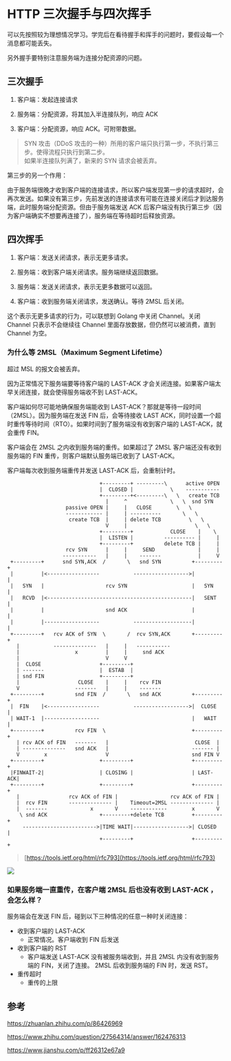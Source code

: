 # HTTP 三次握手与四次挥手


可以先按照较为理想情况学习。学完后在看待握手和挥手的问题时，要假设每一个消息都可能丢失。  

另外握手要特别注意服务端为连接分配资源的问题。

<!-- more -->

## 三次握手

1. 客户端：发起连接请求

2. 服务端：分配资源，将其加入半连接队列，响应 ACK

3. 客户端：分配资源，响应 ACK。可附带数据。

> SYN 攻击（DDoS 攻击的一种）所用的客户端只执行第一步，不执行第三步。使得流程只执行到第二步。   
> 如果半连接队列满了，新来的 SYN 请求会被丢弃。

第三步的另一个作用：

由于服务端很晚才收到客户端的连接请求，所以客户端发现第一步的请求超时，会再次发送。如果没有第三步，先前发送的连接请求有可能在连接关闭后才到达服务端，此时服务端分配资源。但由于服务端发送 ACK 后客户端没有执行第三步（因为客户端确实不想要再连接了），服务端在等待超时后释放资源。

## 四次挥手

1. 客户端：发送关闭请求，表示无更多请求。

2. 服务端：收到客户端关闭请求。服务端继续返回数据。

3. 服务端：发送关闭请求，表示无更多数据可以返回。

4. 客户端：收到服务端关闭请求，发送确认。等待 2MSL 后关闭。

这个表示无更多请求的行为，可以联想到 Golang 中关闭 Channel。关闭 Channel 只表示不会继续往 Channel 里面存放数据，但仍然可以被消费，直到 Channel 为空。

### 为什么等 2MSL（Maximum Segment Lifetime）

超过 MSL 的报文会被丢弃。

因为正常情况下服务端要等待客户端的 LAST-ACK 才会关闭连接。如果客户端太早关闭连接，就会使得服务端收不到 LAST-ACK。

客户端如何尽可能地确保服务端能收到 LAST-ACK？那就是等待一段时间（2MSL）。因为服务端在发送 FIN 后，会等待接收 LAST ACK，同时设置一个超时重传等待时间（RTO）。如果时间到了服务端没有收到客户端的 LAST-ACK，就会重传 FIN。

客户端会在 2MSL 之内收到服务端的重传。如果超过了 2MSL 客户端还没有收到服务端的 FIN 重传，则客户端默认服务端已收到了 LAST-ACK。

客户端每次收到服务端重传并发送 LAST-ACK 后，会重制计时。

```
                              +---------+ ---------\      active OPEN
                              |  CLOSED |            \    -----------
                              +---------+<---------\   \   create TCB
                                |     ^              \   \  snd SYN
                   passive OPEN |     |   CLOSE        \   \
                   ------------ |     | ----------       \   \
                    create TCB  |     | delete TCB         \   \
                                V     |                      \   \
                              +---------+            CLOSE    |    \
                              |  LISTEN |          ---------- |     |
                              +---------+          delete TCB |     |
                   rcv SYN      |     |     SEND              |     |
                  -----------   |     |    -------            |     V
 +---------+      snd SYN,ACK  /       \   snd SYN          +---------+
 |         |<-----------------           ------------------>|         |
 |   SYN   |                    rcv SYN                     |   SYN   |
 |   RCVD  |<-----------------------------------------------|   SENT  |
 |         |                    snd ACK                     |         |
 |         |------------------           -------------------|         |
 +---------+   rcv ACK of SYN  \       /  rcv SYN,ACK       +---------+
   |           --------------   |     |   -----------
   |                  x         |     |     snd ACK
   |                            V     V
   |  CLOSE                   +---------+
   | -------                  |  ESTAB  |
   | snd FIN                  +---------+
   |                   CLOSE    |     |    rcv FIN
   V                  -------   |     |    -------
 +---------+          snd FIN  /       \   snd ACK          +---------+
 |  FIN    |<-----------------           ------------------>|  CLOSE  |
 | WAIT-1  |------------------                              |   WAIT  |
 +---------+          rcv FIN  \                            +---------+
   | rcv ACK of FIN   -------   |                            CLOSE  |
   | --------------   snd ACK   |                           ------- |
   V        x                   V                           snd FIN V
 +---------+                  +---------+                   +---------+
 |FINWAIT-2|                  | CLOSING |                   | LAST-ACK|
 +---------+                  +---------+                   +---------+
   |                rcv ACK of FIN |                 rcv ACK of FIN |
   |  rcv FIN       -------------- |    Timeout=2MSL -------------- |
   |  -------              x       V    ------------        x       V
    \ snd ACK                 +---------+delete TCB         +---------+
     ------------------------>|TIME WAIT|------------------>| CLOSED  |
                              +---------+                   +---------+
```

> [https://tools.ietf.org/html/rfc793](https://tools.ietf.org/html/rfc793)

![](https://pic2.zhimg.com/80/v2-7c402fde8210519feb8f65d41410c205_720w.jpg)


### 如果服务端一直重传，在客户端 2MSL 后也没有收到 LAST-ACK ，会怎么样？

服务端会在发送 FIN 后，碰到以下三种情况的任意一种时关闭连接：  

- 收到客户端的 LAST-ACK  
    + 正常情况。客户端收到 FIN 后发送
- 收到客户端的 RST  
    + 客户端发送 LAST-ACK 没有被服务端收到，并且 2MSL 内没有收到服务端的 FIN，关闭了连接。 2MSL 后收到服务端的 FIN 时，发送 RST。
- 重传超时  
    + 重传的上限

## 参考

https://zhuanlan.zhihu.com/p/86426969

https://www.zhihu.com/question/27564314/answer/162476313

https://www.jianshu.com/p/ff26312e67a9
